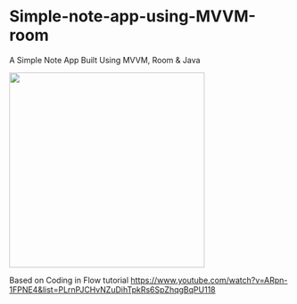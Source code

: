 # Simple-note-app-using-MVVM-room
A Simple Note App Built Using MVVM, Room & Java

<img src="https://user-images.githubusercontent.com/71185753/177117448-cae010f1-43d5-4926-9999-653339cfc0ab.gif" width= "350">

Based on Coding in Flow tutorial
https://www.youtube.com/watch?v=ARpn-1FPNE4&list=PLrnPJCHvNZuDihTpkRs6SpZhqgBqPU118
